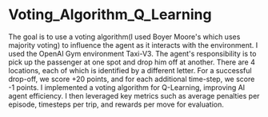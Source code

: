 # Voting_Algorithm_Q_Learning
The goal is to use a voting algorithm(I used Boyer Moore's which uses majority voting) to influence the agent as it interacts with the environment. I used the OpenAI Gym environment Taxi-V3. The agent's responsibility is to pick up the passenger at one spot and drop him off at another. There are 4 locations, each of which is identified by a different letter. For a successful drop-off, we score +20 points, and for each additional time-step, we score -1 points. I implemented a voting algorithm for Q-Learning, improving AI agent efficiency. I then leveraged key metrics such as average penalties per episode, timesteps per trip, and rewards per move for evaluation. 
